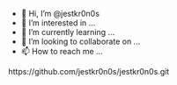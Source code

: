 - 👋 Hi, I’m @jestkr0n0s
- 👀 I’m interested in ...
- 🌱 I’m currently learning ...
- 💞️ I’m looking to collaborate on ...
- 📫 How to reach me ...

<!---
jestkr0n0s/jestkr0n0s is a ✨ special ✨ repository because its `README.md` (this file) appears on your GitHub profile.
You can click the Preview link to take a look at your changes.
--->https://github.com/jestkr0n0s/jestkr0n0s.git

